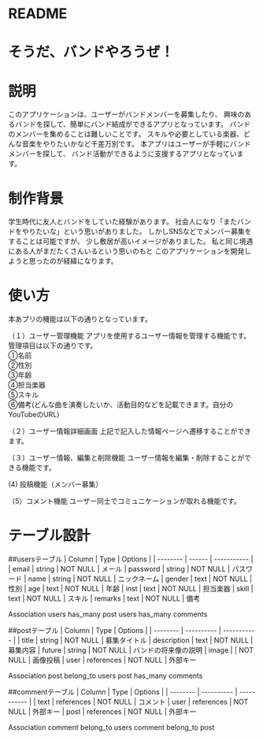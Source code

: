 # README

# そうだ、バンドやろうぜ！


# 説明
このアプリケーションは、ユーザーがバンドメンバーを募集したり、
興味のあるバンドを探して、簡単にバンド結成ができるアプリとなっています。
バンドのメンバーを集めることは難しいことです。
スキルや必要としている楽器、どんな音楽をやりたいかなど千差万別です。
本アプリはユーザーが手軽にバンドメンバーを探して、
バンド活動ができるように支援するアプリとなっています。

# 制作背景
学生時代に友人とバンドをしていた経験があります。
社会人になり「またバンドをやりたいな」という思いがありました。
しかしSNSなどでメンバー募集をすることは可能ですが、
少し敷居が高いイメージがありました。
私と同じ境遇にある人がまだたくさんいるという思いのもと
このアプリケーションを開発しようと思ったのが経緯になります。

# 使い方
本あプリの機能は以下の通りとなっています。

（１）ユーザー管理機能
 アプリを使用するユーザー情報を管理する機能です。管理項目は以下の通りです。
 <br>
 ①名前
 <br>
 ②性別
 <br>
 ③年齢
 <br>
 ④担当楽器
 <br>
 ⑤スキル
 <br>
 ⑥備考(どんな曲を演奏したいか、活動目的などを記載できます。自分のYouTubeのURL)
 
（２）ユーザー情報詳細画面
 上記で記入した情報ページへ遷移することができます。

（３）ユーザー情報、編集と削除機能
 ユーザー情報を編集・削除することができる機能です。

(4) 投稿機能（メンバー募集）

（5）コメント機能
 ユーザー同士でコミュニケーションが取れる機能です。


# テーブル設計

##usersテーブル
| Column    | Type   | Options     |
| --------  | ------ | ----------- |
| email     | string | NOT NULL    | メール
| password  | string | NOT NULL    | パスワード
| name      | string | NOT NULL    | ニックネーム
| gender    | text   | NOT NULL    | 性別
| age       | text   | NOT NULL    | 年齢
| inst      | text   | NOT NULL    | 担当楽器
| skill     | text   | NOT NULL    | スキル
| remarks   | text   | NOT NULL    | 備考

Association
users has_many post
users has_many comments

##postテーブル
| Column      | Type       | Options     |
| --------    | ---------- | ----------- |
| title       | string     | NOT NULL    | 募集タイトル
| description | text       | NOT NULL    | 募集内容
| future      | string     | NOT NULL    | バンドの将来像の説明
| image       |            | NOT NULL    | 画像投稿
| user        | references | NOT NULL    | 外部キー

Association
post belong_to users
post has_many comments

##commentテーブル
| Column   | Type       | Options     |
| -------- | ---------- | ----------- |
| text     | references | NOT NULL    | コメント
| user     | references | NOT NULL    | 外部キー
| post     | references | NOT NULL    | 外部キー

Association
comment belong_to users
comment belong_to post